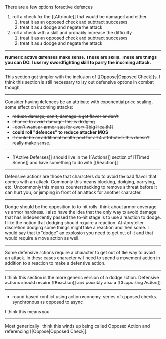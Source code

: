 There are a few options foractive defences
1. roll a check for the [[Attribute]] that would be damaged and either
	1. treat it as an opposed check and subtract successes
	2. treat it as a dodge and negate the attack
2. roll a check with a skill and probably increase the difficulty
	1. treat it as an opposed check and subtract successes
	2. treat it as a dodge and negate the attack

---

**Numeric active defenses make sense. These are skills. These are things you can DO. I use my swordfighting skill to parry the incoming attack.**

---

This section got simpler with the inclusion of [[Oppose|Opposed Check]]s. I think this section is still necessary to lay out defensive options in combat though

---

~~Consider~~ having defences be an attribute with exponential price scaling, some effect on incoming attacks:
- ~~reduce damage; can't, damage is get flavor or don't~~
- ~~chance to avoid damage: this is dodging~~
- ~~I don't want an armor stat for every [[big Health]]~~
- **could roll "defences" to reduce attacker MOS**
- ~~it could be an additional health pool for all 4 attributes? this doesn't really make sense.~~

---

- [[Active Defenses]] should live in the [[Actions]] section of [[Timed Scene]] and have something to do with [[Reaction]]

---

Defensive actions are those that characters do to avoid the bad flavor that comes with an attack. Commonly this means blocking, dodging, parrying, etc. Uncommonly this means counterattacking to remove a threat before it can hurt you, or jumping in front of an attack for another character.

---

Dodge should be the opposition to to-hit rolls. think about armor coverage vs armor hardness. i also have the idea that the only way to avoid damage that has independently passed the to-hit stage is to use a reaction to dodge.
I like the notion that dodging should require a reaction. At storyteller discretion dodging some things might take a reaction and then some. I would say that to "dodge" an explosion you need to get out of it and that would require a move action as well.

---

Some defensive actions require a character to get out of the way to avoid an attack. In these cases character will need to spend a movement action in addition to a reaction to make a defensive action.

---

I think this section is the more generic version of a dodge action. Defensive actions should require [[Reaction]] and possibly also a [[Supporting Action]]

---

- round based conflict using action economy. series of opposed checks. synchronous as opposed to async.

I think this means you 

---

Most generically I think this winds up being called Opposed Action and referencing [[Oppose|Opposed Check]]. 